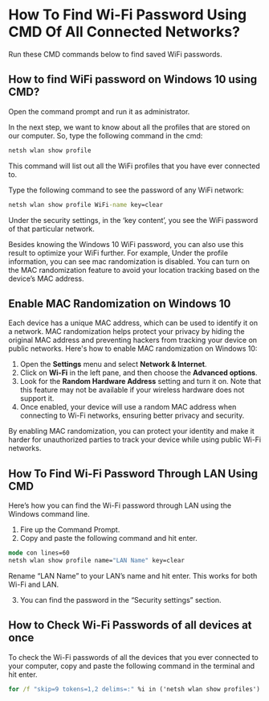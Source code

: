 # How To Find Wi-Fi Password Using CMD Of All Connected Networks?

Run these CMD commands below to find saved WiFi passwords.

## How to find WiFi password on Windows 10 using CMD?

Open the command prompt and run it as administrator.

In the next step, we want to know about all the profiles that are stored on our computer. So, type the following command in the cmd:

```cmd
netsh wlan show profile
```
This command will list out all the WiFi profiles that you have ever connected to.

Type the following command to see the password of any WiFi network:

```cmd
netsh wlan show profile WiFi-name key=clear
```

Under the security settings, in the ‘key content’, you see the WiFi password of that particular network.

Besides knowing the Windows 10 WiFi password, you can also use this result to optimize your WiFi further. For example, Under the profile information, you can see mac randomization is disabled. You can turn on the MAC randomization feature to avoid your location tracking based on the device’s MAC address.

## Enable MAC Randomization on Windows 10

Each device has a unique MAC address, which can be used to identify it on a network. MAC randomization helps protect your privacy by hiding the original MAC address and preventing hackers from tracking your device on public networks. Here's how to enable MAC randomization on Windows 10:

1. Open the **Settings** menu and select **Network & Internet**.
2. Click on **Wi-Fi** in the left pane, and then choose the **Advanced options**.
3. Look for the **Random Hardware Address** setting and turn it on. Note that this feature may not be available if your wireless hardware does not support it.
4. Once enabled, your device will use a random MAC address when connecting to Wi-Fi networks, ensuring better privacy and security.

By enabling MAC randomization, you can protect your identity and make it harder for unauthorized parties to track your device while using public Wi-Fi networks.


## How To Find Wi-Fi Password Through LAN Using CMD

Here’s how you can find the Wi-Fi password through LAN using the Windows command line.

1. Fire up the Command Prompt.
2. Copy and paste the following command and hit enter.

```cmd
mode con lines=60
netsh wlan show profile name="LAN Name" key=clear
```

Rename “LAN Name” to your LAN’s name and hit enter. This works for both Wi-Fi and LAN.

3. You can find the password in the “Security settings” section.

## How to Check Wi-Fi Passwords of all devices at once

To check the Wi-Fi passwords of all the devices that you ever connected to your computer, copy and paste the following command in the terminal and hit enter.

```cmd
for /f "skip=9 tokens=1,2 delims=:" %i in ('netsh wlan show profiles') do @echo %j | findstr -i -v echo | netsh wlan show profiles %j key=clear
```

